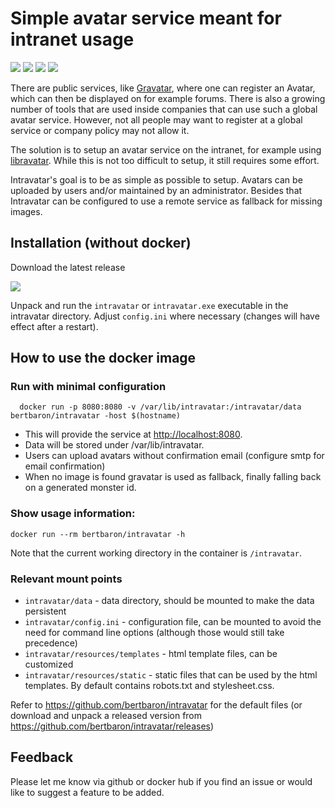 # Simple avatar service meant for intranet usage

[![](https://img.shields.io/microbadger/image-size/bertbaron/intravatar.svg)](http://microbadger.com/images/bertbaron/intravatar)
[![](https://img.shields.io/microbadger/layers/bertbaron/intravatar.svg)](http://microbadger.com/images/bertbaron/intravatar)
[![](https://img.shields.io/github/release/bertbaron/intravatar.svg)](https://github.com/bertbaron/intravatar/releases/latest)
[![](https://img.shields.io/travis/bertbaron/intravatar.svg?branch=master)](https://travis-ci.org/bertbaron/intravatar)

There are public services, like [Gravatar](http://www.gravatar.com), where one can register an Avatar, which can then be displayed on for example forums. There is also a growing number of tools that are used inside companies that can use such a global avatar service. However, not all people may want to register at a global service or company policy may not allow it.

The solution is to setup an avatar service on the intranet, for example using [libravatar](https://www.libravatar.org/). While this is not too difficult to setup, it still requires some effort.

Intravatar's goal is to be as simple as possible to setup. Avatars can be uploaded by users and/or maintained by an administrator. Besides that Intravatar can be configured to use a remote service as fallback for missing images.

## Installation (without docker)

Download the latest release

[![](https://img.shields.io/github/release/bertbaron/intravatar.svg)](https://github.com/bertbaron/intravatar/releases/latest)

Unpack and run the `intravatar` or `intravatar.exe` executable in the intravatar directory.
Adjust `config.ini` where necessary (changes will have effect after a restart).

## How to use the docker image

### Run with minimal configuration
```
  docker run -p 8080:8080 -v /var/lib/intravatar:/intravatar/data bertbaron/intravatar -host $(hostname)
```

 * This will provide the service at <http://localhost:8080>.
 * Data will be stored under /var/lib/intravatar.
 * Users can upload avatars without confirmation email (configure smtp for email confirmation)
 * When no image is found gravatar is used as fallback, finally falling back on a generated monster id.

### Show usage information:

```shell
docker run --rm bertbaron/intravatar -h
```

Note that the current working directory in the container is `/intravatar`.

### Relevant mount points

 * `intravatar/data` - data directory, should be mounted to make the data persistent
 * `intravatar/config.ini` - configuration file, can be mounted to avoid the need for command line options (although those would still take precedence)
 * `intravatar/resources/templates` - html template files, can be customized
 * `intravatar/resources/static` - static files that can be used by the html templates. By default contains robots.txt and stylesheet.css.

Refer to <https://github.com/bertbaron/intravatar> for the default files (or download and unpack a released version from <https://github.com/bertbaron/intravatar/releases>)

## Feedback

Please let me know via github or docker hub if you find an issue or would like to suggest a feature to be added.
